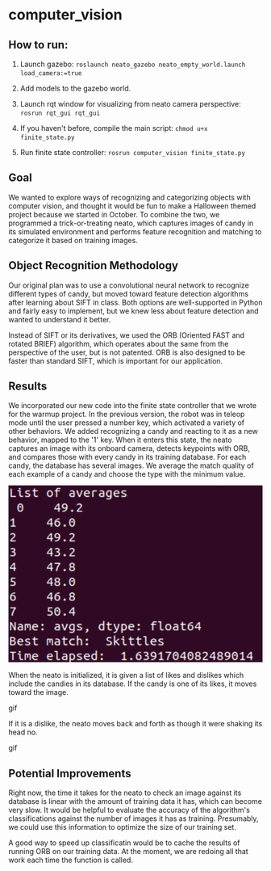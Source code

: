 # computer_vision

## How to run:

1) Launch gazebo: 
`roslaunch neato_gazebo neato_empty_world.launch load_camera:=true`

2) Add models to the gazebo world.

3) Launch rqt window for visualizing from neato camera perspective:
`rosrun rqt_gui rqt_gui`

4) If you haven't before, compile the main script: 
`chmod u+x finite_state.py`

5) Run finite state controller: 
`rosrun computer_vision finite_state.py`

## Goal

We wanted to explore ways of recognizing and categorizing objects with computer vision, and thought it would be fun to make a Halloween themed project because we started in October. To combine the two, we programmed a trick-or-treating neato, which captures images of candy in its simulated environment and performs feature recognition and matching to categorize it based on training images.

## Object Recognition Methodology

Our original plan was to use a convolutional neural network to recognize different types of candy, but moved toward feature detection algorithms after learning about SIFT in class. Both options are well-supported in Python and fairly easy to implement, but we knew less about feature detection and wanted to understand it better.

Instead of SIFT or its derivatives, we used the ORB (Oriented FAST and rotated BRIEF) algorithm, which operates about the same from the perspective of the user, but is not patented. ORB is also designed to be faster than standard SIFT, which is important for our application.

## Results

We incorporated our new code into the finite state controller that we wrote for the warmup project. In the previous version, the robot was in teleop mode until the user pressed a number key, which activated a variety of other behaviors. We added recognizing a candy and reacting to it as a new behavior, mapped to the '1' key. When it enters this state, the neato captures an image with its onboard camera, detects keypoints with ORB, and compares those with every candy in its training database. For each candy, the database has several images. We average the match quality of each example of a candy and choose the type with the minimum value.

![output](/report_images/Output.png)

When the neato is initialized, it is given a list of likes and dislikes which include the candies in its database. If the candy is one of its likes, it moves toward the image. 

gif

If it is a dislike, the neato moves back and forth as though it were shaking its head no.

gif

## Potential Improvements

Right now, the time it takes for the neato to check an image against its database is linear with the amount of training data it has, which can become very slow. It would be helpful to evaluate the accuracy of the algorithm's classifications against the number of images it has as training. Presumably, we could use this information to optimize the size of our training set.

A good way to speed up classificatin would be to cache the results of running ORB on our training data. At the moment, we are redoing all that work each time the function is called.
